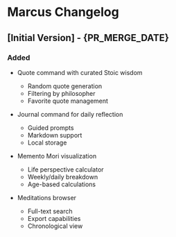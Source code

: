 # Marcus Changelog

## [Initial Version] - {PR_MERGE_DATE}

### Added
- Quote command with curated Stoic wisdom
  - Random quote generation
  - Filtering by philosopher
  - Favorite quote management
  
- Journal command for daily reflection
  - Guided prompts
  - Markdown support
  - Local storage
  
- Memento Mori visualization
  - Life perspective calculator
  - Weekly/daily breakdown
  - Age-based calculations
  
- Meditations browser
  - Full-text search
  - Export capabilities
  - Chronological view